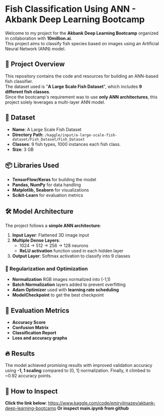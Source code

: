 # Fish Classification Using ANN - Akbank Deep Learning Bootcamp

Welcome to my project for the **Akbank Deep Learning Bootcamp** organized in collaboration with **10million.ai**.  
This project aims to classify fish species based on images using an Artificial Neural Network (ANN) model.

## 📑 Project Overview
This repository contains the code and resources for building an ANN-based fish classifier.  
The dataset used is "**A Large Scale Fish Dataset**", which includes **9 different fish classes**.  
Since the bootcamp's requirement was to use **only ANN architectures**, this project solely leverages a multi-layer ANN model.

## 📂 Dataset
- **Name**: A Large Scale Fish Dataset  
- **Directory Path**: `/kaggle/input/a-large-scale-fish-dataset/Fish_Dataset/Fish_Dataset`  
- **Classes**: 9 fish types, 1000 instances each fish class.
- **Size**: 3 GB

## 📦 Libraries Used
- **TensorFlow/Keras** for building the model
- **Pandas, NumPy** for data handling
- **Matplotlib, Seaborn** for visualizations
- **Scikit-Learn** for evaluation metrics

## 🛠 Model Architecture
The project follows a **simple ANN architecture**:
1. **Input Layer**: Flattened 3D image input
2. **Multiple Dense Layers**: 
   - 1024 → 512 → 256 → 128 neurons  
   - **ReLU activation** function used in each hidden layer
3. **Output Layer**: Softmax activation to classify into 9 classes

### 🔧 Regularization and Optimization
- **Normalization** RGB images normalized into (-1,1)
- **Batch Normalization** layers added to prevent overfitting
- **Adam Optimizer** used with **learning rate scheduling**
- **ModelCheckpoint** to get the best checkpoint

## 📝 Evaluation Metrics
- **Accuracy Score**
- **Confusion Matrix**
- **Classification Report**
- **Loss and accuracy graphs**

## 🔥 Results
The model achieved promising results with improved validation accuracy using **-1, 1 scaling** compared to [0, 1] normalization.
Finally, it climbed to ~0.92 accuracy points.

## 🚀 How to Inspect
**Click the link below**: https://www.kaggle.com/code/emiryilmazey/akbank-deep-learning-bootcamp
**Or inspect main.ipynb from github**
